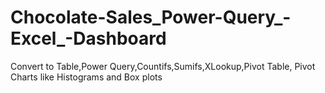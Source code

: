 # Chocolate-Sales_Power-Query_-Excel_-Dashboard
Convert to Table,Power Query,Countifs,Sumifs,XLookup,Pivot Table,
Pivot Charts like Histograms and Box plots
